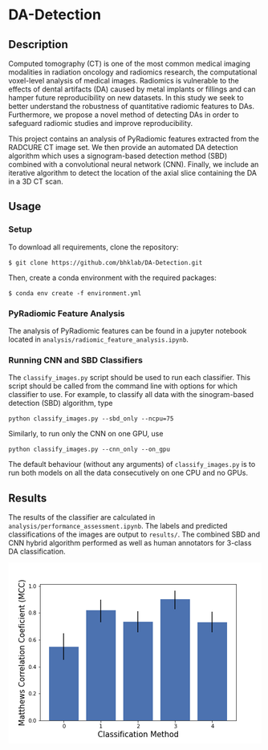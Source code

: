 # DA-Detection

## Description
Computed tomography (CT) is one of the most common medical imaging modalities in radiation oncology and radiomics research, the computational voxel-level analysis of medical images. Radiomics is vulnerable to the effects of dental artifacts (DA) caused by metal implants or fillings and can hamper future reproducibility on new datasets. In this study we seek to better understand the robustness of quantitative radiomic features to DAs. Furthermore, we propose a novel method of detecting DAs in order to safeguard radiomic studies and improve reproducibility.

This project contains an analysis of PyRadiomic features extracted from the RADCURE CT image set. We then provide an automated DA detection algorithm which uses a signogram-based detection method (SBD) combined with a convolutional neural network (CNN). Finally, we include an iterative algorithm to detect the location of the axial slice containing the DA in a 3D CT scan.



## Usage
### Setup
To download all requirements, clone the repository:
```
$ git clone https://github.com/bhklab/DA-Detection.git
```

Then, create a conda environment with the required packages:
```
$ conda env create -f environment.yml
```

### PyRadiomic Feature Analysis
The analysis of PyRadiomic features can be found in a jupyter notebook located in `analysis/radiomic_feature_analysis.ipynb`.

### Running CNN and SBD Classifiers
The `classify_images.py` script should be used to run each classifier. This script should be called from the command line with options for which classifier to use. For example, to classify all data with the sinogram-based detection (SBD) algorithm, type
```
python classify_images.py --sbd_only --ncpu=75
```
Similarly, to run only the CNN on one GPU, use
```
python classify_images.py --cnn_only --on_gpu
```
The default behaviour (without any arguments) of `classify_images.py` is to run both models on all the data consecutively on one CPU and no GPUs.

## Results
The results of the classifier are calculated in `analysis/performance_assessment.ipynb`. The labels and predicted classifications of the images are output to `results/`. The combined SBD and CNN hybrid algorithm performed as well as human annotators for 3-class DA classification.

![alt text](results/figs/class_prediction.png "Classifier performance compared to human annotators")
